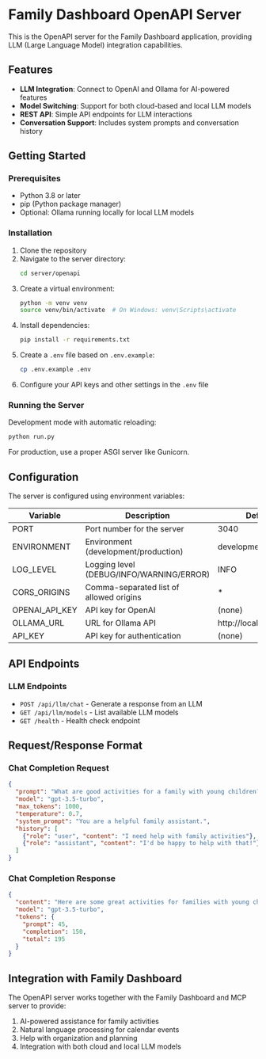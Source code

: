 # Family Dashboard OpenAPI Server

This is the OpenAPI server for the Family Dashboard application, providing LLM (Large Language Model) integration capabilities.

## Features

- **LLM Integration**: Connect to OpenAI and Ollama for AI-powered features
- **Model Switching**: Support for both cloud-based and local LLM models
- **REST API**: Simple API endpoints for LLM interactions
- **Conversation Support**: Includes system prompts and conversation history

## Getting Started

### Prerequisites

- Python 3.8 or later
- pip (Python package manager)
- Optional: Ollama running locally for local LLM models

### Installation

1. Clone the repository
2. Navigate to the server directory:
   ```bash
   cd server/openapi
   ```
3. Create a virtual environment:
   ```bash
   python -m venv venv
   source venv/bin/activate  # On Windows: venv\Scripts\activate
   ```
4. Install dependencies:
   ```bash
   pip install -r requirements.txt
   ```
5. Create a `.env` file based on `.env.example`:
   ```bash
   cp .env.example .env
   ```
6. Configure your API keys and other settings in the `.env` file

### Running the Server

Development mode with automatic reloading:
```bash
python run.py
```

For production, use a proper ASGI server like Gunicorn.

## Configuration

The server is configured using environment variables:

| Variable | Description | Default |
|----------|-------------|---------|
| PORT | Port number for the server | 3040 |
| ENVIRONMENT | Environment (development/production) | development |
| LOG_LEVEL | Logging level (DEBUG/INFO/WARNING/ERROR) | INFO |
| CORS_ORIGINS | Comma-separated list of allowed origins | * |
| OPENAI_API_KEY | API key for OpenAI | (none) |
| OLLAMA_URL | URL for Ollama API | http://localhost:11434 |
| API_KEY | API key for authentication | (none) |

## API Endpoints

### LLM Endpoints

- `POST /api/llm/chat` - Generate a response from an LLM
- `GET /api/llm/models` - List available LLM models
- `GET /health` - Health check endpoint

## Request/Response Format

### Chat Completion Request

```json
{
  "prompt": "What are good activities for a family with young children?",
  "model": "gpt-3.5-turbo",
  "max_tokens": 1000,
  "temperature": 0.7,
  "system_prompt": "You are a helpful family assistant.",
  "history": [
    {"role": "user", "content": "I need help with family activities"},
    {"role": "assistant", "content": "I'd be happy to help with that!"}
  ]
}
```

### Chat Completion Response

```json
{
  "content": "Here are some great activities for families with young children...",
  "model": "gpt-3.5-turbo",
  "tokens": {
    "prompt": 45,
    "completion": 150,
    "total": 195
  }
}
```

## Integration with Family Dashboard

The OpenAPI server works together with the Family Dashboard and MCP server to provide:

1. AI-powered assistance for family activities
2. Natural language processing for calendar events
3. Help with organization and planning
4. Integration with both cloud and local LLM models